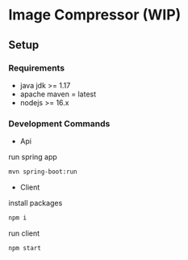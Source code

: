 # Image Compressor (WIP)

## Setup

### Requirements

- java jdk >= 1.17
- apache maven = latest
- nodejs >= 16.x

### Development Commands

- Api

run spring app

```bash
mvn spring-boot:run
```

- Client

install packages

```bash
npm i
```

run client

```bash
npm start
```
